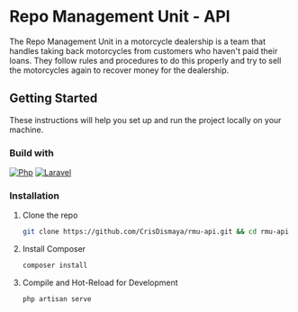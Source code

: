 
# Repo Management Unit - API

The Repo Management Unit in a motorcycle dealership is a team that handles taking back motorcycles from customers who haven't paid their loans. They follow rules and procedures to do this properly and try to sell the motorcycles again to recover money for the dealership.


## Getting Started
These instructions will help you set up and run the project locally on your machine.

### Build with
[![Php][Php]][Php-url] 
[![Laravel][Laravel]][Laravel-url] 

### Installation

1. Clone the repo
   ```sh
   git clone https://github.com/CrisDismaya/rmu-api.git && cd rmu-api
   ```
2. Install Composer
   ```sh
   composer install
   ```
3. Compile and Hot-Reload for Development
    ```sh
    php artisan serve
    ```


<!-- MARKDOWN LINKS & IMAGES -->
[Php]: https://img.shields.io/badge/PHP-777BB4?style=for-the-badge&logo=php&logoColor=white
[Php-url]: https://www.php.net/

[JavaScript]: https://img.shields.io/badge/JavaScript-F7DF1E?style=for-the-badge&logo=javascript&logoColor=black
[JavaScript-url]: https://www.javascript.com/

[JQuery]: https://img.shields.io/badge/jQuery-0769AD?style=for-the-badge&logo=jquery&logoColor=white
[JQuery-url]: https://jquery.com/

[Laravel]: https://img.shields.io/badge/Laravel-FF2D20?style=for-the-badge&logo=laravel&logoColor=white
[Laravel-url]: https://laravel.com/

[Vue]: https://img.shields.io/badge/Vue.js-35495E?style=for-the-badge&logo=vue.js&logoColor=4FC08D
[Vue-url]: https://vuejs.org/

[TypeScript]: https://img.shields.io/badge/TypeScript-007ACC?style=for-the-badge&logo=typescript&logoColor=white
[TypeScript-url]: https://www.typescriptlang.org/

[Bootstrap]: https://img.shields.io/badge/Bootstrap-563D7C?style=for-the-badge&logo=bootstrap&logoColor=white
[Bootstrap-url]: https://getbootstrap.com/

[Python]: https://img.shields.io/badge/Python-14354C?style=for-the-badge&logo=python&logoColor=white
[Python-url]: https://www.python.org/
